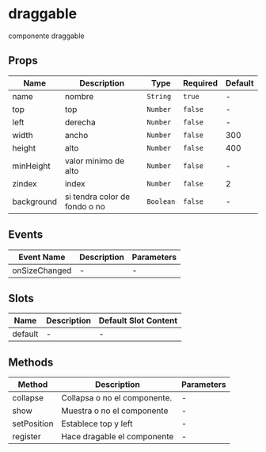 # draggable

componente draggable

## Props

<!-- @vuese:draggable:props:start -->
|Name|Description|Type|Required|Default|
|---|---|---|---|---|
|name|nombre|`String`|`true`|-|
|top|top|`Number`|`false`|-|
|left|derecha|`Number`|`false`|-|
|width|ancho|`Number`|`false`|300|
|height|alto|`Number`|`false`|400|
|minHeight|valor minimo de alto|`Number`|`false`|-|
|zindex|index|`Number`|`false`|2|
|background|si tendra color de fondo o no|`Boolean`|`false`|-|

<!-- @vuese:draggable:props:end -->


## Events

<!-- @vuese:draggable:events:start -->
|Event Name|Description|Parameters|
|---|---|---|
|onSizeChanged|-|-|

<!-- @vuese:draggable:events:end -->


## Slots

<!-- @vuese:draggable:slots:start -->
|Name|Description|Default Slot Content|
|---|---|---|
|default|-|-|

<!-- @vuese:draggable:slots:end -->


## Methods

<!-- @vuese:draggable:methods:start -->
|Method|Description|Parameters|
|---|---|---|
|collapse|Collapsa o no el componente.|-|
|show|Muestra o no el componente|-|
|setPosition|Establece top y left|-|
|register|Hace dragable el componente|-|

<!-- @vuese:draggable:methods:end -->


